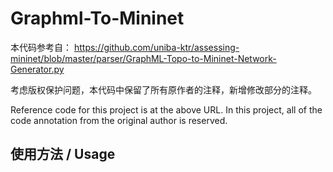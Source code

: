 # Graphml-To-Mininet

本代码参考自：
https://github.com/uniba-ktr/assessing-mininet/blob/master/parser/GraphML-Topo-to-Mininet-Network-Generator.py

考虑版权保护问题，本代码中保留了所有原作者的注释，新增修改部分的注释。

Reference code for this project is at the above URL. In this project, all of the code annotation from the original author is reserved.

## 使用方法 / Usage
